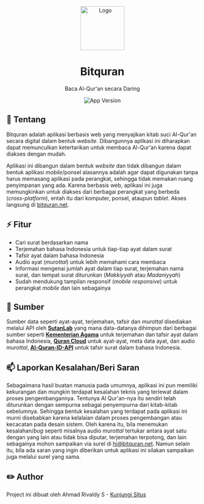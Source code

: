 <div align="center">
    <a href="https://bitquran.net" target="_blank">
        <img src="https://bitquran.net/logo192.png" alt="Logo" height="115" />
    </a>
</div>

<h1 align="center">Bitquran</h1>
<p align="center">Baca Al-Qur'an secara Daring</p>
<div align="center">
    <img src="https://img.shields.io/badge/Version-v1.1.2-green?style=for-the-badge" alt="App Version" />
</div>

## :memo: Tentang
Bitquran adalah aplikasi berbasis web yang menyajikan kitab suci Al-Qur'an secara digital dalam bentuk *website*. Dibangunnya aplikasi ini diharapkan dapat memunculkan ketertarikan untuk membaca Al-Qur'an karena dapat diakses dengan mudah.

Aplikasi ini dibangun dalam bentuk *website* dan tidak dibangun dalam bentuk aplikasi *mobile*/ponsel alasannya adalah agar dapat digunakan tanpa harus memasang aplikasi pada perangkat, sehingga tidak memakan ruang penyimpanan yang ada. Karena berbasis web, aplikasi ini juga memungkinkan untuk diakses dari berbagai perangkat yang berbeda (*cross-platform*), entah itu dari komputer, ponsel, ataupun *tablet*. Akses langsung di [bitquran.net](https://bitquran.net).

## :zap: Fitur
* Cari surat berdasarkan nama
* Terjemahan bahasa Indonesia untuk tiap-tiap ayat dalam surat
* Tafsir ayat dalam bahasa Indonesia
* Audio ayat (*murottal*) untuk lebih memahami cara membaca
* Informasi mengenai jumlah ayat dalam tiap surat, terjemahan nama surat, dan tempat surat diturunkan (*Makkiyyah* atau *Madaniyyah*)
* Sudah mendukung tampilan responsif (*mobile responsive*) untuk perangkat *mobile* dan lain sebagainya

## :book: Sumber
Sumber data seperti ayat-ayat, terjemahan, tafsir dan *murottal* disediakan melalui API oleh [**SutanLab**](https://github.com/sutanlab/quran-api) yang mana data-datanya dihimpun dari berbagai sumber seperti [**Kementerian Agama**](https://quran.kemenag.go.id/) untuk terjemahan dan tafsir ayat dalam bahasa Indonesia, [**Quran Cloud**](https://api.alquran.cloud/) untuk ayat-ayat, meta data ayat, dan audio *murottal*, [**Al-Quran-ID-API**](https://github.com/bachors/Al-Quran-ID-API) untuk tafsir surat dalam bahasa Indonesia.

## :mailbox: Laporkan Kesalahan/Beri Saran
Sebagaimana hasil buatan manusia pada umumnya, aplikasi ini pun memiliki kekurangan dan mungkin terdapat kesalahan teknis yang terlewat dalam proses pengembangannya. Tentunya Al Qur'an-nya itu sendiri telah diturunkan dengan sempurna sebagai penyempurna dari kitab-kitab sebelumnya. Sehingga bentuk kesalahan yang terdapat pada aplikasi ini murni disebabkan karena kelalaian dalam proses pengembangan atau kecacatan pada desain sistem. Oleh karena itu, bila menemukan kesalahan/*bug* seperti misalnya audio *murottal* tertukar antara ayat satu dengan yang lain atau tidak bisa diputar, terjemahan terpotong, dan lain sebagainya mohon sampaikan via surel di <a href="mailto:hi@bitquran.net">hi@bitquran.net</a>. Namun selain itu, bila ada saran yang ingin diberikan untuk aplikasi ini silakan sampaikan juga melalui surel yang sama.

## :pencil2: Author
Project ini dibuat oleh Ahmad Rivaldy S - <a href="https://rivaldy.net" target="_blank">Kunjungi Situs</a>
